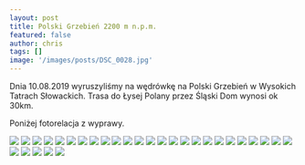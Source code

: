 ```yaml
---
layout: post
title: Polski Grzebień 2200 m n.p.m.
featured: false
author: chris
tags: []
image: '/images/posts/DSC_0028.jpg'
---
```


<p class='c-content__cc-content'>
Dnia 10.08.2019 wyruszyliśmy na wędrówkę na Polski Grzebień w Wysokich Tatrach  Słowackich. Trasa do Łysej Polany przez Śląski Dom wynosi ok 30km.
</p>

<p class='c-content__cc-content'>
Poniżej fotorelacja z wyprawy.
</p>



<img src="http://blog.krzysztofplonka.pl/images/posts/DSC_0017.JPG" class="c-content__cc-content__image" />
<img src="http://blog.krzysztofplonka.pl/images/posts/DSC_0018.JPG" class="c-content__cc-content__image" />
<img src="http://blog.krzysztofplonka.pl/images/posts/DSC_0019.JPG" class="c-content__cc-content__image" />
<img src="http://blog.krzysztofplonka.pl/images/posts/DSC_0020.JPG" class="c-content__cc-content__image" />
<img src="http://blog.krzysztofplonka.pl/images/posts/DSC_0021.JPG" class="c-content__cc-content__image" />
<img src="http://blog.krzysztofplonka.pl/images/posts/DSC_0022.JPG" class="c-content__cc-content__image" />
<img src="http://blog.krzysztofplonka.pl/images/posts/DSC_0023.JPG" class="c-content__cc-content__image" />
<img src="http://blog.krzysztofplonka.pl/images/posts/DSC_0024.JPG" class="c-content__cc-content__image" />
<img src="http://blog.krzysztofplonka.pl/images/posts/DSC_0025.JPG" class="c-content__cc-content__image" />
<img src="http://blog.krzysztofplonka.pl/images/posts/DSC_0029.JPG" class="c-content__cc-content__image" />
<img src="http://blog.krzysztofplonka.pl/images/posts/DSC_0032.JPG" class="c-content__cc-content__image" />
<img src="http://blog.krzysztofplonka.pl/images/posts/DSC_0034.JPG" class="c-content__cc-content__image" />
<img src="http://blog.krzysztofplonka.pl/images/posts/DSC_0036.JPG" class="c-content__cc-content__image" />
<img src="http://blog.krzysztofplonka.pl/images/posts/DSC_0037.JPG" class="c-content__cc-content__image" />
<img src="http://blog.krzysztofplonka.pl/images/posts/DSC_0038.JPG" class="c-content__cc-content__image" />
<img src="http://blog.krzysztofplonka.pl/images/posts/DSC_0039.JPG" class="c-content__cc-content__image" />
<img src="http://blog.krzysztofplonka.pl/images/posts/DSC_0040.JPG" class="c-content__cc-content__image" />
<img src="http://blog.krzysztofplonka.pl/images/posts/DSC_0041.JPG" class="c-content__cc-content__image" />
<img src="http://blog.krzysztofplonka.pl/images/posts/DSC_0042.JPG" class="c-content__cc-content__image" />
<img src="http://blog.krzysztofplonka.pl/images/posts/DSC_0043.JPG" class="c-content__cc-content__image" />
<img src="http://blog.krzysztofplonka.pl/images/posts/DSC_0044.JPG" class="c-content__cc-content__image" />
<img src="http://blog.krzysztofplonka.pl/images/posts/DSC_0045.JPG" class="c-content__cc-content__image" />
<img src="http://blog.krzysztofplonka.pl/images/posts/DSC_0046.JPG" class="c-content__cc-content__image" />
<img src="http://blog.krzysztofplonka.pl/images/posts/DSC_0047.JPG" class="c-content__cc-content__image" />
<img src="http://blog.krzysztofplonka.pl/images/posts/DSC_0048.JPG" class="c-content__cc-content__image" />
<img src="http://blog.krzysztofplonka.pl/images/posts/DSC_0049.JPG" class="c-content__cc-content__image" />
<img src="http://blog.krzysztofplonka.pl/images/posts/DSC_0050.JPG" class="c-content__cc-content__image" />
<img src="http://blog.krzysztofplonka.pl/images/posts/DSC_0051.JPG" class="c-content__cc-content__image" />
<img src="http://blog.krzysztofplonka.pl/images/posts/DSC_0053.JPG" class="c-content__cc-content__image" />
<img src="http://blog.krzysztofplonka.pl/images/posts/DSC_0054.JPG" class="c-content__cc-content__image" />